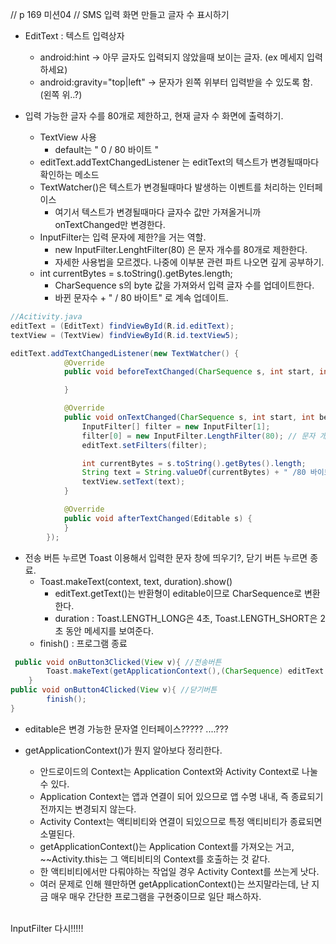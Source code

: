 // p 169 미션04
// SMS 입력 화면 만들고 글자 수 표시하기

- EditText : 텍스트 입력상자

  - android:hint -> 아무 글자도 입력되지 않았을때 보이는 글자. (ex 메세지 입력하세요)
  - android:gravity="top|left" -> 문자가 왼쪽 위부터 입력받을 수 있도록 함. (왼쪽 위..?)

- 입력 가능한 글자 수를 80개로 제한하고, 현재 글자 수 화면에 출력하기.
  - TextView 사용
    - default는 " 0 / 80 바이트 "
  - editText.addTextChangedListener 는 editText의 텍스트가 변경될때마다 확인하는 메소드
  - TextWatcher()은 텍스트가 변경될때마다 발생하는 이벤트를 처리하는 인터페이스
    - 여기서 텍스트가 변경될때마다 글자수 값만 가져올거니까 onTextChanged만 변경한다.
  - InputFilter는 입력 문자에 제한?을 거는 역할.
    - new InputFilter.LenghtFilter(80) 은 문자 개수를 80개로 제한한다.
    - 자세한 사용법을 모르겠다. 나중에 이부분 관련 파트 나오면 깊게 공부하기.
  - int currentBytes = s.toString().getBytes.length;
    - CharSequence s의 byte 값을 가져와서 입력 글자 수를 업데이트한다.
    - 바뀐 문자수 + " / 80 바이트" 로 계속 업데이트.

```java
//Acitivity.java
editText = (EditText) findViewById(R.id.editText);
textView = (TextView) findViewById(R.id.textView5);

editText.addTextChangedListener(new TextWatcher() {
            @Override
            public void beforeTextChanged(CharSequence s, int start, int count, int after) {

            }

            @Override
            public void onTextChanged(CharSequence s, int start, int before, int count) {
                InputFilter[] filter = new InputFilter[1];
                filter[0] = new InputFilter.LengthFilter(80); // 문자 개수 80개로 제한
                editText.setFilters(filter);

                int currentBytes = s.toString().getBytes().length;
                String text = String.valueOf(currentBytes) + " /80 바이트";
                textView.setText(text);
            }

            @Override
            public void afterTextChanged(Editable s) {
            }
        });

```

- 전송 버튼 누르면 Toast 이용해서 입력한 문자 창에 띄우기?, 닫기 버튼 누르면 종료.
  - Toast.makeText(context, text, duration).show()
    - editText.getText()는 반환형이 editable이므로 CharSequence로 변환한다.
    - duration : Toast.LENGTH_LONG은 4초, Toast.LENGTH_SHORT은 2초 동안 메세지를 보여준다.
  - finish() : 프로그램 종료

```java
 public void onButton3Clicked(View v){ //전송버튼
        Toast.makeText(getApplicationContext(),(CharSequence) editText.getText(), Toast.LENGTH_LONG). show();
    }
public void onButton4Clicked(View v){ //닫기버튼
        finish();
}
```

- editable은 변경 가능한 문자열 인터페이스????? ....???

- getApplicationContext()가 뭔지 알아보다 정리한다.
  - 안드로이드의 Context는 Application Context와 Activity Context로 나눌 수 있다.
  - Application Context는 앱과 연결이 되어 있으므로 앱 수명 내내, 즉 종료되기 전까지는 변경되지 않는다.
  - Activity Context는 액티비티와 연결이 되있으므로 특정 액티비티가 종료되면 소멸된다.
  - getApplicationContext()는 Application Context를 가져오는 거고, ~~Activity.this는 그 액티비티의 Context를 호출하는 것 같다.
  - 한 액티비티에서만 다뤄야하는 작업일 경우 Activity Context를 쓰는게 낫다.
  - 여러 문제로 인해 웬만하면 getApplicationContext()는 쓰지말라는데, 난 지금 매우 매우 간단한 프로그램을 구현중이므로 일단 패스하자.

<br>
InputFilter 다시!!!!!
